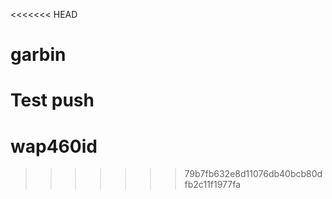 <<<<<<< HEAD
# garbin
Test push
=======
# wap460id
>>>>>>> 79b7fb632e8d11076db40bcb80dfb2c11f1977fa
